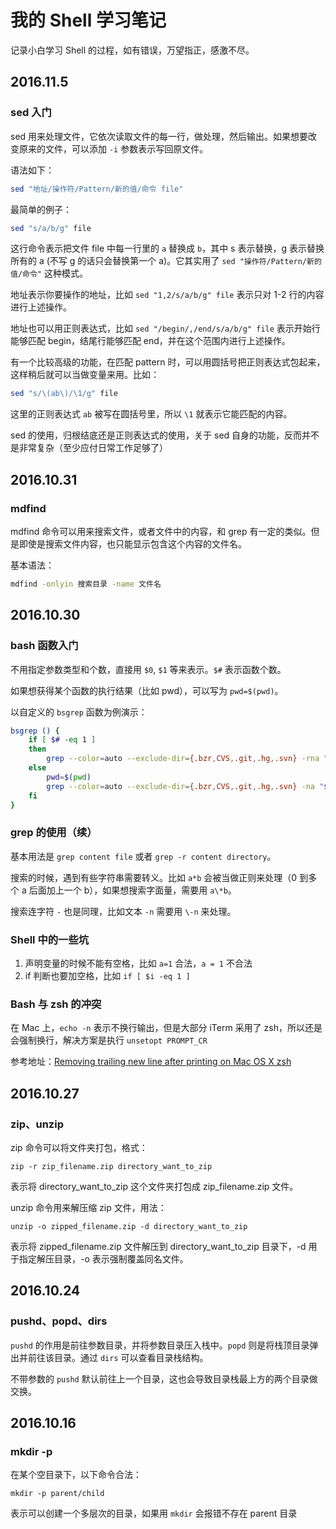 # 我的 Shell 学习笔记

记录小白学习 Shell 的过程，如有错误，万望指正，感激不尽。

## 2016.11.5

### sed 入门

sed 用来处理文件，它依次读取文件的每一行，做处理，然后输出。如果想要改变原来的文件，可以添加 `-i` 参数表示写回原文件。

语法如下：

```bash
sed "地址/操作符/Pattern/新的值/命令 file"
```

最简单的例子：

```bash
sed "s/a/b/g" file
```

这行命令表示把文件 file 中每一行里的 `a` 替换成 `b`，其中 s 表示替换，g 表示替换所有的 a (不写 g 的话只会替换第一个 a)。它其实用了 `sed "操作符/Pattern/新的值/命令"` 这种模式。

地址表示你要操作的地址，比如 `sed "1,2/s/a/b/g" file` 表示只对 1-2 行的内容进行上述操作。

地址也可以用正则表达式，比如 `sed "/begin/,/end/s/a/b/g" file` 表示开始行能够匹配 begin，结尾行能够匹配 end，并在这个范围内进行上述操作。

有一个比较高级的功能，在匹配 pattern 时，可以用圆括号把正则表达式包起来，这样稍后就可以当做变量来用。比如：

```bash
sed "s/\(ab\)/\1/g" file
```

这里的正则表达式 `ab` 被写在圆括号里，所以 `\1` 就表示它能匹配的内容。

sed 的使用，归根结底还是正则表达式的使用，关于 sed 自身的功能，反而并不是非常复杂（至少应付日常工作足够了）

## 2016.10.31

### mdfind

mdfind 命令可以用来搜索文件，或者文件中的内容，和 grep 有一定的类似。但是即使是搜索文件内容，也只能显示包含这个内容的文件名。

基本语法：

```bash
mdfind -onlyin 搜索目录 -name 文件名
```

## 2016.10.30

### bash 函数入门

不用指定参数类型和个数，直接用 `$0`, `$1` 等来表示。`$#` 表示函数个数。

如果想获得某个函数的执行结果（比如 pwd），可以写为 `pwd=$(pwd)`。

以自定义的 `bsgrep` 函数为例演示：

```bash
bsgrep () {
	if [ $# -eq 1 ]
	then
		grep --color=auto --exclude-dir={.bzr,CVS,.git,.hg,.svn} -rna "$1" .
	else
		pwd=$(pwd)
		grep --color=auto --exclude-dir={.bzr,CVS,.git,.hg,.svn} -na "$1" "$pwd/$2"
	fi
}
```

### grep 的使用（续）

基本用法是 `grep content file` 或者 `grep -r content directory`。

搜索的时候，遇到有些字符串需要转义。比如 `a*b` 会被当做正则来处理（0 到多个 a 后面加上一个 b），如果想搜索字面量，需要用 `a\*b`。

搜索连字符 `-` 也是同理，比如文本 `-n` 需要用 `\-n` 来处理。

### Shell 中的一些坑

1. 声明变量的时候不能有空格，比如 `a=1` 合法，`a = 1` 不合法
2. if 判断也要加空格，比如 `if [ $i -eq 1 ]`

### Bash 与 zsh 的冲突

在 Mac 上，`echo -n` 表示不换行输出，但是大部分 iTerm 采用了 zsh，所以还是会强制换行，解决方案是执行 `unsetopt PROMPT_CR`

参考地址：[Removing trailing new line after printing on Mac OS X zsh](http://stackoverflow.com/questions/18213751/removing-trailing-new-line-after-printing-on-mac-os-x-zsh)

## 2016.10.27

### zip、unzip

zip 命令可以将文件夹打包，格式：

`zip -r zip_filename.zip directory_want_to_zip`

表示将 directory_want_to_zip 这个文件夹打包成 zip_filename.zip 文件。

unzip 命令用来解压缩 zip 文件，用法：

`unzip -o zipped_filename.zip -d directory_want_to_zip`

表示将 zipped_filename.zip 文件解压到 directory_want_to_zip 目录下，-d 用于指定解压目录，-o 表示强制覆盖同名文件。

## 2016.10.24

### pushd、popd、dirs

`pushd` 的作用是前往参数目录，并将参数目录压入栈中。`popd` 则是将栈顶目录弹出并前往该目录。通过 `dirs` 可以查看目录栈结构。

不带参数的 `pushd` 默认前往上一个目录，这也会导致目录栈最上方的两个目录做交换。

## 2016.10.16

### mkdir -p

在某个空目录下，以下命令合法：

```shell
mkdir -p parent/child
```

表示可以创建一个多层次的目录，如果用 `mkdir` 会报错不存在 parent 目录



